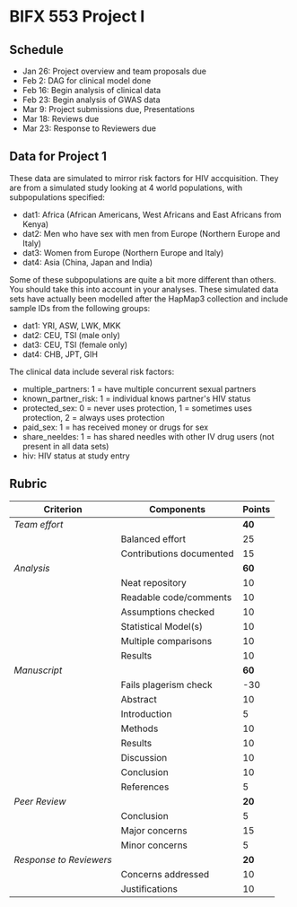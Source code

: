 BIFX 553 Project I
===================

Schedule
--------

- Jan 26: Project overview and team proposals due
- Feb 2: DAG for clinical model done
- Feb 16: Begin analysis of clinical data 
- Feb 23: Begin analysis of GWAS data
- Mar 9: Project submissions due, Presentations
- Mar 18: Reviews due
- Mar 23: Response to Reviewers due


Data for Project 1
------------------

These data are simulated to mirror risk factors for HIV accquisition. They are from a simulated study looking at 4 world populations, with subpopulations specified:

- dat1: Africa (African Americans, West Africans and East Africans from Kenya)
- dat2: Men who have sex with men from Europe (Northern Europe and Italy)
- dat3: Women from Europe (Northern Europe and Italy)
- dat4: Asia (China, Japan and India)

Some of these subpopulations are quite a bit more different than others. You should take this into account in your analyses. These simulated data sets have actually been modelled after the HapMap3 collection and include sample IDs from the following groups:

- dat1: YRI, ASW, LWK, MKK
- dat2: CEU, TSI (male only)
- dat3: CEU, TSI (female only)
- dat4: CHB, JPT, GIH

The clinical data include several risk factors:

- multiple_partners: 1 = have multiple concurrent sexual partners
- known_partner_risk: 1 = individual knows partner's HIV status
- protected_sex: 0 = never uses protection, 1 = sometimes uses protection, 2 = always uses protection
- paid_sex: 1 = has received money or drugs for sex
- share_neeldes: 1 = has shared needles with other IV drug users (not present in all data sets)
- hiv: HIV status at study entry


Rubric
------

| Criterion | Components | Points |
|-----------|------------|--------|
| *Team effort* | | **40** |
|     | Balanced effort | 25 |
|     | Contributions documented | 15 |
| *Analysis* | | **60** |
|     | Neat repository | 10 |
|     | Readable code/comments | 10 |
|     | Assumptions checked | 10 |
|     | Statistical Model(s) | 10 | 
|     | Multiple comparisons | 10 |
|     | Results | 10 |
| *Manuscript* | | **60** |
|     | Fails plagerism check | -30 |
|     | Abstract | 10 |
|     | Introduction | 5 |
|     | Methods | 10 |
|     | Results | 10 | 
|     | Discussion | 10 |
|     | Conclusion | 10 |
|     | References | 5 |
| *Peer Review* | | **20** | 
|     | Conclusion | 5 |
|     | Major concerns | 15 |
|     | Minor concerns | 5 |
| *Response to Reviewers* | | **20** |
|     | Concerns addressed | 10 | 
|     | Justifications | 10 |
